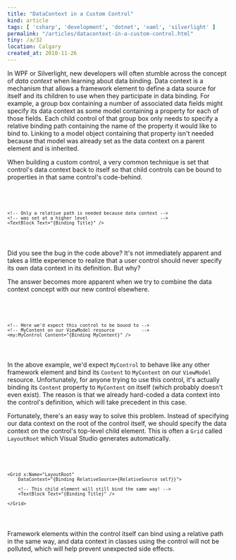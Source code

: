 ```yaml
---
title: "DataContext in a Custom Control"
kind: article
tags: [ 'csharp', 'development', 'dotnet', 'xaml', 'silverlight' ]
permalink: "/articles/datacontext-in-a-custom-control.html"
tiny: /a/32
location: Calgary
created_at: 2010-11-26
---
```


In WPF or Silverlight, new developers will often stumble across the concept of _data context_ when learning about data binding. Data context is a mechanism that allows a framework element to define a data source for itself and its children to use when they participate in data binding. For example, a group box containing a number of associated data fields might specify its data context as some model containing a property for each of those fields. Each child control of that group box only needs to specify a relative binding path containing the name of the property it would like to bind to. Linking to a model object containing that property isn't needed because that model was already set as the data context on a parent element and is inherited.

When building a custom control, a very common technique is set that control's data context back to itself so that child controls can be bound to properties in that same control's code-behind.

<code lang="xml">
<UserControl x:Class="MyControl" ...
    DataContext="{Binding RelativeSource={RelativeSource self}}">

    <!-- Only a relative path is needed because data context -->
    <!-- was set at a higher level                           -->
    <TextBlock Text="{Binding Title}" />

</UserControl>
</code>

Did you see the bug in the code above? It's not immediately apparent and takes a little experience to realize that a user control should never specify its own data context in its definition. But why?

The answer becomes more apparent when we try to combine the data context concept with our new control elsewhere.

<code lang="xml">
<Grid DataContext="{StaticResource ViewModel}">

    <!-- Here we'd expect this control to be bound to -->
    <!-- MyContent on our ViewModel resource          -->
    <my:MyControl Content="{Binding MyContent}" />

</Grid>
</code>

In the above example, we'd expect `MyControl` to behave like any other framework element and bind its `Content` to `MyContent` on our `ViewModel` resource. Unfortunately, for anyone trying to use this control, it's actually binding its `Content` property to `MyContent` on itself (which probably doesn't even exist). The reason is that we already hard-coded a data context into the control's definition, which will take precedent in this case.

Fortunately, there's an easy way to solve this problem. Instead of specifying our data context on the root of the control itself, we should specify the data context on the control's top-level child element. This is often a `Grid` called `LayoutRoot` which Visual Studio generates automatically.

<code lang="xml">
<UserControl x:Class="MyControl">

    <Grid x:Name="LayoutRoot"
        DataContext="{Binding RelativeSource={RelativeSource self}}">

        <!-- This child element will still bind the same way! -->
        <TextBlock Text="{Binding Title}" />

    </Grid>

</UserControl>
</code>

Framework elements within the control itself can bind using a relative path in the same way, and data context in classes using the control will not be polluted, which will help prevent unexpected side effects.

